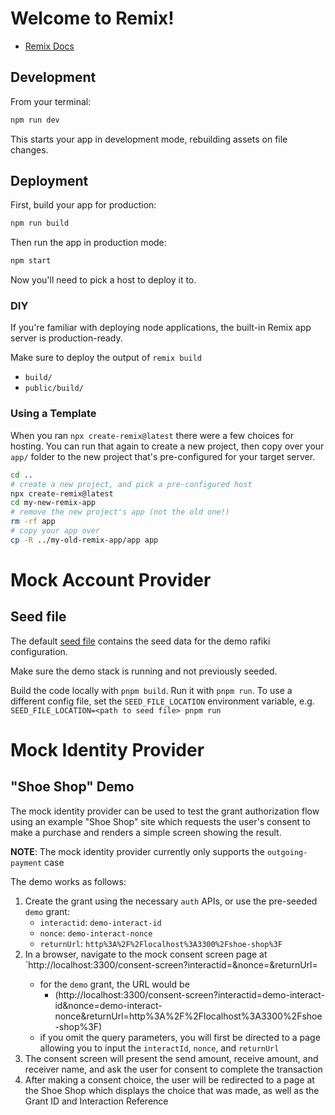 # Welcome to Remix!

- [Remix Docs](https://remix.run/docs)

## Development

From your terminal:

```sh
npm run dev
```

This starts your app in development mode, rebuilding assets on file changes.

## Deployment

First, build your app for production:

```sh
npm run build
```

Then run the app in production mode:

```sh
npm start
```

Now you'll need to pick a host to deploy it to.

### DIY

If you're familiar with deploying node applications, the built-in Remix app
server is production-ready.

Make sure to deploy the output of `remix build`

- `build/`
- `public/build/`

### Using a Template

When you ran `npx create-remix@latest` there were a few choices for hosting. You
can run that again to create a new project, then copy over your `app/` folder to
the new project that's pre-configured for your target server.

```sh
cd ..
# create a new project, and pick a pre-configured host
npx create-remix@latest
cd my-new-remix-app
# remove the new project's app (not the old one!)
rm -rf app
# copy your app over
cp -R ../my-old-remix-app/app app
```

# Mock Account Provider

## Seed file

The default [seed file](./seed.yml) contains the seed data for the demo rafiki
configuration.

Make sure the demo stack is running and not previously seeded.

Build the code locally with `pnpm build`. Run it with `pnpm run`. To use a
different config file, set the `SEED_FILE_LOCATION` environment variable, e.g.
`SEED_FILE_LOCATION=<path to seed file> pnpm run`

# Mock Identity Provider

## "Shoe Shop" Demo

The mock identity provider can be used to test the grant authorization flow using an example "Shoe Shop" site which requests the user's consent to make a purchase and renders a simple screen showing the result.

**NOTE**: The mock identity provider currently only supports the `outgoing-payment` case

The demo works as follows:

1. Create the grant using the necessary `auth` APIs, or use the pre-seeded `demo` grant:
    - `interactid`: `demo-interact-id`
    - `nonce`: `demo-interact-nonce`
    - `returnUrl`: `http%3A%2F%2Flocalhost%3A3300%2Fshoe-shop%3F`
2. In a browser, navigate to the mock consent screen page at `http://localhost:3300/consent-screen?interactid=<interactid>&nonce=<nonce>&returnUrl=<returnUrl>
    - for the `demo` grant, the URL would be
        - (http://localhost:3300/consent-screen?interactid=demo-interact-id&nonce=demo-interact-nonce&returnUrl=http%3A%2F%2Flocalhost%3A3300%2Fshoe-shop%3F)
    - if you omit the query parameters, you will first be directed to a page allowing you to input the `interactId`, `nonce`, and `returnUrl`
3. The consent screen will present the send amount, receive amount, and receiver name, and ask the user for consent to complete the transaction
4. After making a consent choice, the user will be redirected to a page at the Shoe Shop which displays the choice that was made, as well as the Grant ID and Interaction Reference
